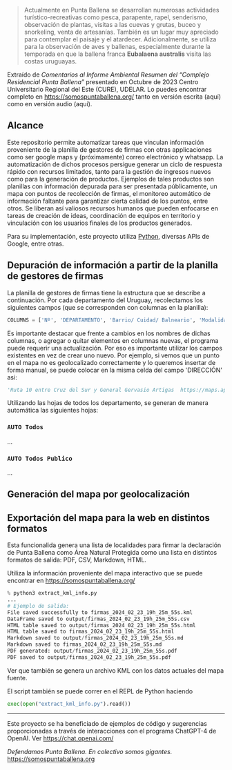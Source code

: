 > Actualmente en Punta Ballena se desarrollan numerosas actividades turístico-recreativas como pesca, parapente, rapel, senderismo, observación de plantas, visitas a las cuevas y grutas, buceo y snorkeling, venta de artesanías. También es un lugar muy apreciado para contemplar el paisaje y el atardecer. Adicionalmente, se utiliza para la observación de aves y ballenas, especialmente durante la temporada en que la ballena franca **Eubalaena australis** visita las costas uruguayas.

Extraído de *Comentarios al Informe Ambiental Resumen del “Complejo Residencial Punta Ballena”* presentado en Octubre de 2023
Centro Universitario Regional del Este (CURE), UDELAR. Lo puedes encontrar completo en https://somospuntaballena.org/ tanto en versión escrita (aquí) como en versión audio (aquí).

## Alcance

Este repositorio permite automatizar tareas que vinculan información proveniente de la planilla de gestores de firmas con otras applicaciones como ser google maps y (próximamente) correo electrónico y whatsapp. La automatización de dichos procesos persigue generar un ciclo de respuesta rápido con recursos limitados, tanto para la gestión de ingresos nuevos como para la generación de productos. Ejemplos de tales productos son planillas con información depurada para ser presentada públicamente, un mapa con puntos de recolección de firmas, el monitoreo automático de información faltante para garantizar cierta calidad de los puntos, entre otros. Se liberan así valiosos recursos humanos que pueden enfocarse en tareas de creación de ideas, coordinación de equipos en territorio y vinculación con los usuarios finales de los productos generados.

Para su implementación, este proyecto utiliza [Python](https://www.python.org/downloads/), diversas APIs de Google, entre otras.

## Depuración de información a partir de la planilla de gestores de firmas

La planilla de gestores de firmas tiene la estructura que se describe a continuación.
Por cada departamento del Uruguay, recolectamos los siguientes campos (que se corresponden con columnas en la planilla):

```python
COLUMNS = ['Nº', 'DEPARTAMENTO', 'Barrio/ Cuidad/ Balneario', 'Modalidad de Recolección de Firmas', 'ESTABLECIMIENTO', 'DIRECCIÓN', 'HORARIO', 'Gestora del equipo', 'NOMBRE Completo', 'CELULAR', 'MAIL de contacto', 'CANTIDAD PLANILLAS ENTREGADAS NACIONAL', 'CANTIDAD PLANILLAS ENTREGADAS DEPARTAMENTAL']
```

Es importante destacar que frente a cambios en los nombres de dichas columnas, o agregar o quitar elementos en columnas nuevas, el programa puede requerir una actualización. Por eso es importante utilizar los campos existentes en vez de crear uno nuevo. Por ejemplo, si vemos que un punto en el mapa no es geolocalizado correctamente y lo queremos insertar de forma manual, se puede colocar en la misma celda del campo 'DIRECCIÓN' asi:

```python
'Ruta 10 entre Cruz del Sur y General Gervasio Artigas  https://maps.app.goo.gl/ufnBa5Qywc8ycxD18'
```

Utilizando las hojas de todos los departamento, se generan de manera automática las siguientes hojas:

### `AUTO Todos`

...

### `AUTO Todos Publico`

...

## Generación del mapa por geolocalización

## Exportación del mapa para la web en distintos formatos

Esta funcionalida genera una lista de localidades para firmar la declaración de Punta Ballena como Área Natural Protegida como una lista en distintos formatos de salida: PDF, CSV, Markdown, HTML. 

Utiliza la información proveniente del mapa interactivo que se puede encontrar en https://somospuntaballena.org/ 

```python
% python3 extract_kml_info.py
...
# Ejemplo de salida:
File saved successfully to firmas_2024_02_23_19h_25m_55s.kml
DataFrame saved to output/firmas_2024_02_23_19h_25m_55s.csv
HTML table saved to output/firmas_2024_02_23_19h_25m_55s.html
HTML table saved to firmas_2024_02_23_19h_25m_55s.html
Markdown saved to output/firmas_2024_02_23_19h_25m_55s.md
Markdown saved to firmas_2024_02_23_19h_25m_55s.md
PDF generated: output/firmas_2024_02_23_19h_25m_55s.pdf
PDF saved to output/firmas_2024_02_23_19h_25m_55s.pdf
```
Ver que también se genera un archivo KML con los datos actuales del mapa fuente.

El script también se puede correr en el REPL de Python haciendo

```python
exec(open("extract_kml_info.py").read())
```

---

Este proyecto se ha beneficiado de ejemplos de código y sugerencias proporcionadas a través de interacciones con el programa ChatGPT-4 de OpenAI. Ver https://chat.openai.com/

*Defendamos Punta Ballena. En colectivo somos gigantes.* https://somospuntaballena.org
